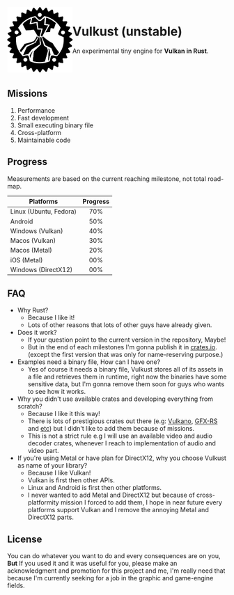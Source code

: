 <img align="left" alt="" src="https://github.com/Hossein-Noroozpour/vulkust-static-files/raw/master/vulkust_logo.png" height="150" />

# Vulkust (unstable)
An experimental tiny engine for **Vulkan in Rust**.

<br>
<br>

## Missions
 1. Performance
 2. Fast development
 3. Small executing binary file
 4. Cross-platform
 5. Maintainable code

## Progress
Measurements are based on the current reaching milestone, not total road-map.

| Platforms             | Progress |
| --------------------- |:--------:|
| Linux (Ubuntu, Fedora)| 70%      |
| Android               | 50%      |
| Windows (Vulkan)      | 40%      |
| Macos (Vulkan)        | 30%      |
| Macos (Metal)         | 20%      |
| iOS (Metal)           | 00%      |
| Windows (DirectX12)   | 00%      |

## FAQ
- Why Rust?
  - Because I like it!
  - Lots of other reasons that lots of other guys have already given.
- Does it work?
  - If your question point to the current version in the repository, Maybe!
  - But in the end of each milestones I'm gonna publish it in [crates.io](https://crates.io). (except the first version that was only for name-reserving purpose.)
- Examples need a binary file, How can I have one?
  - Yes of course it needs a binary file, Vulkust stores all of its assets in a file and retrieves them in runtime, right now the binaries have some sensitive data, but I'm gonna remove them soon for guys who wants to see how it works.
- Why you didn't use available crates and developing everything from scratch?
  - Because I like it this way!
  - There is lots of prestigious crates out there (e.g: [Vulkano](https://github.com/vulkano-rs/vulkano), [GFX-RS](https://github.com/gfx-rs/gfx) and [etc](https://github.com/rust-unofficial/awesome-rust#graphics)) but I didn't like to add them because of missions.
  - This is not a strict rule e.g I will use an available video and audio decoder crates, whenever I reach to implementation of audio and video part.
- If you're using Metal or have plan for DirectX12, why you choose Vulkust as name of your library?
  - Because I like Vulkan!
  - Vulkan is first then other APIs.
  - Linux and Android is first then other platforms.
  - I never wanted to add Metal and DirectX12 but because of cross-platformity mission I forced to add them, I hope in near future every platforms support Vulkan and I remove the annoying Metal and DirectX12 parts.

## License
You can do whatever you want to do and every consequences are on you, **But** If you used it and it was useful for you, please make an acknowledgment and promotion for this project and me, I'm really need that because I'm currently seeking for a job in the graphic and game-engine fields.
